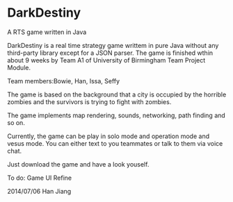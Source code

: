 DarkDestiny
===========

A RTS game written in Java


DarkDestiny is a real time strategy game writtem in pure Java without any third-party library except for a JSON parser. 
The game is finished wthin about 9 weeks by Team A1 of University of Birmingham Team Project Module.

Team members:Bowie, Han, Issa, Seffy

The game is based  on the background that a city is occupied by the horrible zombies and the survivors is trying to fight 
with zombies.

The game implements map rendering, sounds, networking, path finding and so on.

Currently, the game can be play in solo mode and operation mode and vesus mode. You can either text to you teammates 
or talk to them via voice chat.

Just download the game and have a look youself.

To do:
Game UI Refine

2014/07/06 Han Jiang


